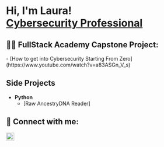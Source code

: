 <h1>Hi, I'm Laura! <br/><a href="https://www.linkedin.com/in/laura-shupe-cyber/">Cybersecurity Professional</a></h1>

<h2>👨‍💻 FullStack Academy Capstone Project:</h2>
  - [How to get into Cybersecurity Starting From Zero](https://www.youtube.com/watch?v=a83ASGn_V_s)

<h2> Side Projects </h2>

- <b>Python</b>
  - [Raw AncestryDNA Reader]


<h2> 🤳 Connect with me:</h2>

[<img align="left" alt="LauraShupe | LinkedIn" width="22px" src="https://cdn.jsdelivr.net/npm/simple-icons@v3/icons/linkedin.svg" />][linkedin]

[linkedin]: https://www.linkedin.com/in/laura-shupe-cyber


